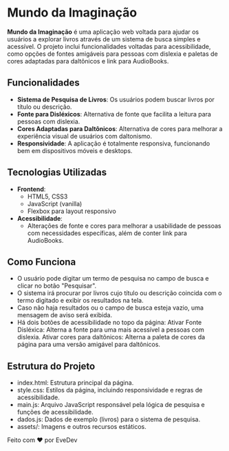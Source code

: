 # Mundo da Imaginação

**Mundo da Imaginação** é uma aplicação web voltada para ajudar os usuários a explorar livros através de um sistema de busca simples e acessível. O projeto inclui funcionalidades voltadas para acessibilidade, como opções de fontes amigáveis para pessoas com dislexia e paletas de cores adaptadas para daltônicos e link para AudioBooks.

## Funcionalidades

- **Sistema de Pesquisa de Livros**: Os usuários podem buscar livros por título ou descrição.
- **Fonte para Disléxicos**: Alternativa de fonte que facilita a leitura para pessoas com dislexia.
- **Cores Adaptadas para Daltônicos**: Alternativa de cores para melhorar a experiência visual de usuários com daltonismo.
- **Responsividade**: A aplicação é totalmente responsiva, funcionando bem em dispositivos móveis e desktops.

## Tecnologias Utilizadas

- **Frontend**: 
  - HTML5, CSS3
  - JavaScript (vanilla)
  - Flexbox para layout responsivo
- **Acessibilidade**:
  - Alterações de fonte e cores para melhorar a usabilidade de pessoas com necessidades específicas, além de conter link para AudioBooks.


## Como Funciona
- O usuário pode digitar um termo de pesquisa no campo de busca e clicar no botão "Pesquisar".
- O sistema irá procurar por livros cujo título ou descrição coincida com o termo digitado e exibir os resultados na tela.
- Caso não haja resultados ou o campo de busca esteja vazio, uma mensagem de aviso será exibida.
- Há dois botões de acessibilidade no topo da página:
Ativar Fonte Disléxica: Alterna a fonte para uma mais acessível a pessoas com dislexia.
Ativar cores para daltônicos: Alterna a paleta de cores da página para uma versão amigável para daltônicos.


## Estrutura do Projeto
- index.html: Estrutura principal da página.
- style.css: Estilos da página, incluindo responsividade e regras de acessibilidade.
- main.js: Arquivo JavaScript responsável pela lógica de pesquisa e funções de acessibilidade.
- dados.js: Dados de exemplo (livros) para o sistema de pesquisa.
- assets/: Imagens e outros recursos estáticos.   


Feito com ❤️ por EveDev
